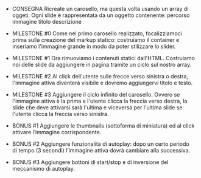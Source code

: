 -  CONSEGNA
   Ricreate un carosello, ma questa volta usando un array di oggeti.
   Ogni slide è rappresentata da un oggetto contenente:
   percorso immagine
   titolo
   descrizione

-  MILESTONE #0
   Come nel primo carosello realizzato, focalizziamoci prima sulla creazione del markup statico: costruiamo il container e inseriamo l'immagine grande in modo da poter stilizzare lo slider.

-  MILESTONE #1
   Ora rimuoviamo i contenuti statici dall'HTML.
   Costruiamo noi delle slide da aggiungere in pagina tramite un ciclo sul nostro array.

-  MILESTONE #2
   Al click dell'utente sulle frecce verso sinistra o destra, l'immagine attiva diventerà visibile e dovremo aggiungervi titolo e testo.

-  MILESTONE #3
   Aggiungere il ciclo infinito del carosello. Ovvero se l'immagine attiva è la prima e l'utente clicca la freccia verso destra, la slide che deve attivarsi sarà l'ultima e viceversa per l'ultima slide se l'utente clicca la freccia verso sinistra.

-  BONUS #1
   Aggiungere le thumbnails (sottoforma di miniatura) ed al click attivare l’immagine corrispondente.

-  BONUS #2
   Aggiungere funzionalità di autoplay: dopo un certo periodo di tempo (3 secondi) l’immagine attiva dovrà cambiare alla successiva.

-  BONUS #3
   Aggiungere bottoni di start/stop e di inversione del meccanismo di autoplay.

